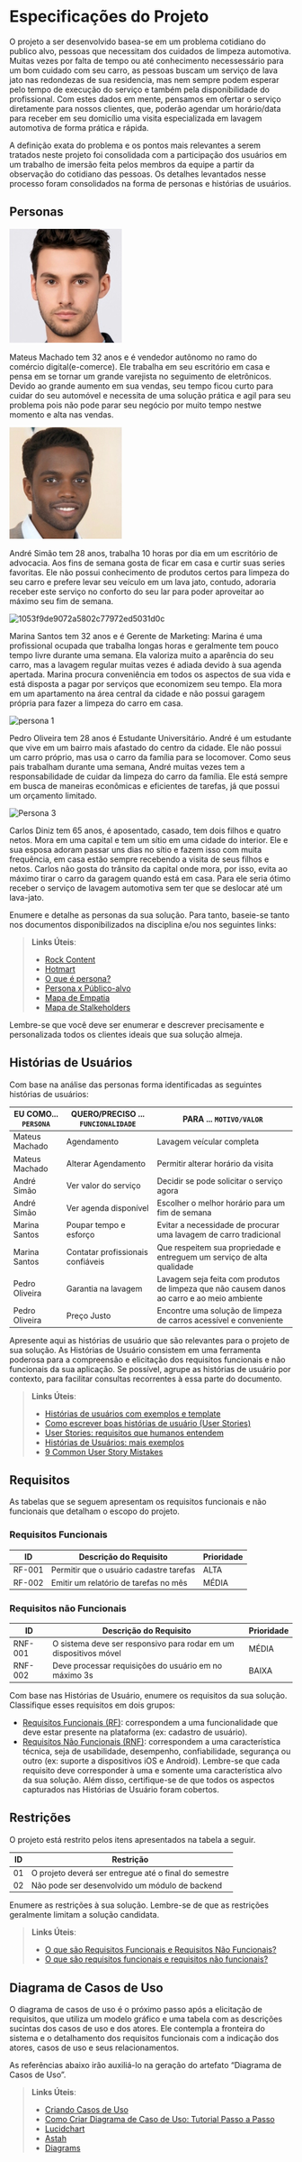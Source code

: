 # Especificações do Projeto

 O projeto a ser desenvolvido basea-se em um problema cotidiano do publico alvo, pessoas que necessitam dos cuidados de limpeza automotiva.
 Muitas vezes por falta de tempo ou até conhecimento necessessário para um bom cuidado com seu carro, as pessoas buscam um serviço de lava jato nas redondezas de sua residencia, mas nem sempre podem esperar pelo tempo de execução do serviço e também pela disponibilidade do profissional. Com estes dados em mente, pensamos em ofertar o serviço diretamente para nossos clientes, que, poderão agendar um horário/data para receber em seu domicílio uma visita especializada em lavagem automotiva de forma prática e rápida.

 A definição exata do problema e os pontos mais relevantes a serem tratados neste projeto foi consolidada com a participação dos usuários em um trabalho de imersão feita pelos membros da equipe a partir da observação do cotidiano das pessoas. Os detalhes levantados nesse processo foram consolidados na forma de personas e histórias de usuários.

## Personas

![Personas](img/persona1.jpg)

Mateus Machado tem 32 anos e é vendedor autônomo no ramo do comércio digital(e-comerce). Ele trabalha em seu escritório em casa e pensa em se tornar um grande varejista no seguimento de eletrônicos. Devido ao grande aumento em sua vendas, seu tempo ficou curto para cuidar do seu automóvel e necessita de uma solução prática e agil para seu problema pois não pode parar seu negócio por muito tempo nestwe momento e alta nas vendas.

![Personas](img/persona2.jpg)

André Simão tem 28 anos, trabalha 10 horas por dia em um escritório de advocacia. Aos fins de semana gosta de ficar em casa e curtir suas series favoritas. Ele não possui conhecimento de produtos certos para limpeza do seu carro e prefere levar seu veículo em um lava jato, contudo, adoraria receber este serviço no conforto do seu lar para poder aproveitar ao máximo seu fim de semana.

![1053f9de9072a5802c77972ed5031d0c](https://github.com/ICEI-PUC-Minas-PMV-ADS/pmv-ads-2023-2-e2-proj-int-t10-proj10_grupo04/assets/125131708/baf7c516-b0d6-4832-81ca-eebdaf1ed487)

Marina Santos tem 32 anos e é Gerente de Marketing: Marina é uma profissional ocupada que trabalha longas horas e geralmente tem pouco tempo livre durante uma semana. Ela valoriza muito a aparência do seu carro, mas a lavagem regular muitas vezes é adiada devido à sua agenda apertada. Marina procura conveniência em todos os aspectos de sua vida e está disposta a pagar por serviços que economizem seu tempo. Ela mora em um apartamento na área central da cidade e não possui garagem própria para fazer a limpeza do carro em casa. 

![persona 1](https://github.com/ICEI-PUC-Minas-PMV-ADS/pmv-ads-2023-2-e2-proj-int-t10-proj10_grupo04/assets/125131708/dc0fd2e4-d9a6-4018-9ad3-ba8844a26bde)

Pedro Oliveira tem 28 anos é Estudante Universitário. André é um estudante que vive em um bairro mais afastado do centro da cidade. Ele não possui um carro próprio, mas usa o carro da família para se locomover. Como seus pais trabalham durante uma semana, André muitas vezes tem a responsabilidade de cuidar da limpeza do carro da família. Ele está sempre em busca de maneiras econômicas e eficientes de tarefas, já que possui um orçamento limitado. 

![Persona 3](https://github.com/ICEI-PUC-Minas-PMV-ADS/pmv-ads-2023-2-e2-proj-int-t10-proj10_grupo04/assets/131534936/5e9c7d99-206a-4a05-934d-890e8a52f866)

Carlos Diniz tem 65 anos, é aposentado, casado, tem dois filhos e quatro netos. Mora em uma capital e tem um sítio em uma cidade do interior. Ele e sua esposa adoram passar uns dias no sítio e fazem isso com muita frequência, em casa estão sempre recebendo a visita de seus filhos e netos. Carlos não gosta do trânsito da capital onde mora, por isso, evita ao máximo tirar o carro da garagem quando está em casa. Para ele seria ótimo receber o serviço de lavagem automotiva sem ter que se deslocar até um lava-jato.


Enumere e detalhe as personas da sua solução. Para tanto, baseie-se tanto nos documentos disponibilizados na disciplina e/ou nos seguintes links:

> **Links Úteis**:
> - [Rock Content](https://rockcontent.com/blog/personas/)
> - [Hotmart](https://blog.hotmart.com/pt-br/como-criar-persona-negocio/)
> - [O que é persona?](https://resultadosdigitais.com.br/blog/persona-o-que-e/)
> - [Persona x Público-alvo](https://flammo.com.br/blog/persona-e-publico-alvo-qual-a-diferenca/)
> - [Mapa de Empatia](https://resultadosdigitais.com.br/blog/mapa-da-empatia/)
> - [Mapa de Stalkeholders](https://www.racecomunicacao.com.br/blog/como-fazer-o-mapeamento-de-stakeholders/)
>
Lembre-se que você deve ser enumerar e descrever precisamente e personalizada todos os clientes ideais que sua solução almeja.

## Histórias de Usuários

Com base na análise das personas forma identificadas as seguintes histórias de usuários:

|EU COMO... `PERSONA`| QUERO/PRECISO ... `FUNCIONALIDADE` |PARA ... `MOTIVO/VALOR`                            |
|--------------------|------------------------------------|---------------------------------------------------|
|Mateus Machado      | Agendamento                        | Lavagem veícular completa                         |
|Mateus Machado      | Alterar Agendamento                | Permitir alterar horário da visita                |
|André Simão         | Ver valor do serviço               | Decidir se pode solicitar o serviço agora         |
|André Simão         | Ver agenda disponível              | Escolher o melhor horário para um fim de semana   |
|Marina Santos       | Poupar tempo e esforço             | Evitar a necessidade de procurar uma lavagem de carro tradicional|
|Marina Santos       | Contatar profissionais confiáveis  | Que respeitem sua propriedade e entreguem um serviço de alta qualidade|
|Pedro Oliveira      | Garantia na lavagem                | Lavagem seja feita com produtos de limpeza que não causem danos ao carro e ao meio ambiente| 
|Pedro Oliveira      | Preço Justo                        | Encontre uma solução de limpeza de carros acessível e conveniente|

Apresente aqui as histórias de usuário que são relevantes para o projeto de sua solução. As Histórias de Usuário consistem em uma ferramenta poderosa para a compreensão e elicitação dos requisitos funcionais e não funcionais da sua aplicação. Se possível, agrupe as histórias de usuário por contexto, para facilitar consultas recorrentes à essa parte do documento.

> **Links Úteis**:
> - [Histórias de usuários com exemplos e template](https://www.atlassian.com/br/agile/project-management/user-stories)
> - [Como escrever boas histórias de usuário (User Stories)](https://medium.com/vertice/como-escrever-boas-users-stories-hist%C3%B3rias-de-usu%C3%A1rios-b29c75043fac)
> - [User Stories: requisitos que humanos entendem](https://www.luiztools.com.br/post/user-stories-descricao-de-requisitos-que-humanos-entendem/)
> - [Histórias de Usuários: mais exemplos](https://www.reqview.com/doc/user-stories-example.html)
> - [9 Common User Story Mistakes](https://airfocus.com/blog/user-story-mistakes/)

## Requisitos

As tabelas que se seguem apresentam os requisitos funcionais e não funcionais que detalham o escopo do projeto.

### Requisitos Funcionais

|ID    | Descrição do Requisito  | Prioridade |
|------|-----------------------------------------|----|
|RF-001| Permitir que o usuário cadastre tarefas | ALTA | 
|RF-002| Emitir um relatório de tarefas no mês   | MÉDIA |

### Requisitos não Funcionais

|ID     | Descrição do Requisito  |Prioridade |
|-------|-------------------------|----|
|RNF-001| O sistema deve ser responsivo para rodar em um dispositivos móvel | MÉDIA | 
|RNF-002| Deve processar requisições do usuário em no máximo 3s |  BAIXA | 

Com base nas Histórias de Usuário, enumere os requisitos da sua solução. Classifique esses requisitos em dois grupos:

- [Requisitos Funcionais
 (RF)](https://pt.wikipedia.org/wiki/Requisito_funcional):
 correspondem a uma funcionalidade que deve estar presente na
  plataforma (ex: cadastro de usuário).
- [Requisitos Não Funcionais
  (RNF)](https://pt.wikipedia.org/wiki/Requisito_n%C3%A3o_funcional):
  correspondem a uma característica técnica, seja de usabilidade,
  desempenho, confiabilidade, segurança ou outro (ex: suporte a
  dispositivos iOS e Android).
Lembre-se que cada requisito deve corresponder à uma e somente uma
característica alvo da sua solução. Além disso, certifique-se de que
todos os aspectos capturados nas Histórias de Usuário foram cobertos.

## Restrições

O projeto está restrito pelos itens apresentados na tabela a seguir.

|ID| Restrição                                             |
|--|-------------------------------------------------------|
|01| O projeto deverá ser entregue até o final do semestre |
|02| Não pode ser desenvolvido um módulo de backend        |


Enumere as restrições à sua solução. Lembre-se de que as restrições geralmente limitam a solução candidata.

> **Links Úteis**:
> - [O que são Requisitos Funcionais e Requisitos Não Funcionais?](https://codificar.com.br/requisitos-funcionais-nao-funcionais/)
> - [O que são requisitos funcionais e requisitos não funcionais?](https://analisederequisitos.com.br/requisitos-funcionais-e-requisitos-nao-funcionais-o-que-sao/)

## Diagrama de Casos de Uso

O diagrama de casos de uso é o próximo passo após a elicitação de requisitos, que utiliza um modelo gráfico e uma tabela com as descrições sucintas dos casos de uso e dos atores. Ele contempla a fronteira do sistema e o detalhamento dos requisitos funcionais com a indicação dos atores, casos de uso e seus relacionamentos. 

As referências abaixo irão auxiliá-lo na geração do artefato “Diagrama de Casos de Uso”.

> **Links Úteis**:
> - [Criando Casos de Uso](https://www.ibm.com/docs/pt-br/elm/6.0?topic=requirements-creating-use-cases)
> - [Como Criar Diagrama de Caso de Uso: Tutorial Passo a Passo](https://gitmind.com/pt/fazer-diagrama-de-caso-uso.html/)
> - [Lucidchart](https://www.lucidchart.com/)
> - [Astah](https://astah.net/)
> - [Diagrams](https://app.diagrams.net/)
